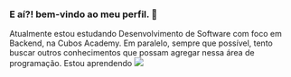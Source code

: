 ### E aí?! bem-vindo ao meu perfil. 👋

<!--
**Daniel-C-Castro/Daniel-C-Castro** is a ✨ _special_ ✨ repository because its `README.md` (this file) appears on your GitHub profile.

Here are some ideas to get you started:

- 🔭 I’m currently working on ...
- 🌱 I’m currently learning ...
- 👯 I’m looking to collaborate on ...
- 🤔 I’m looking for help with ...
- 💬 Ask me about ...
- 📫 How to reach me: ...
- 😄 Pronouns: ...
- ⚡ Fun fact: ...
-->
Atualmente estou estudando Desenvolvimento de Software com foco em Backend, na Cubos Academy. Em paralelo, sempre que possível, tento buscar outros conhecimentos que possam agregar nessa área de programação.
Estou aprendendo 
            <img src="https://cdn.jsdelivr.net/gh/devicons/devicon/icons/javascript/javascript-original.svg" />
          
